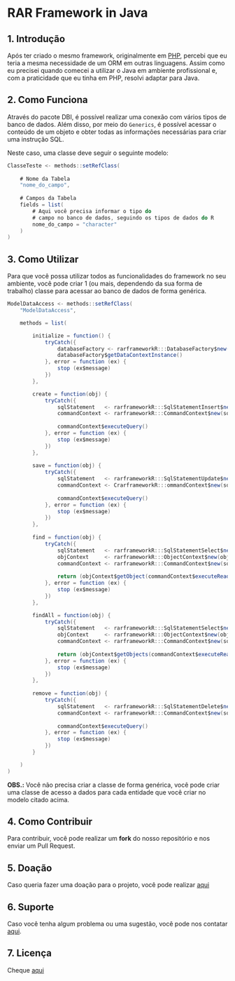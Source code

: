 # RAR Framework in Java

## 1. Introdução

Após ter criado o mesmo framework, originalmente em [PHP](https://github.com/aleDsz/rarframework), percebi que eu teria a mesma necessidade de um ORM em outras linguagens. Assim como eu precisei quando comecei a utilizar o Java em ambiente profissional e, com a praticidade que eu tinha em PHP, resolvi adaptar para Java.

## 2. Como Funciona

Através do pacote DBI, é possível realizar uma conexão com vários tipos de banco de dados. Além disso, por meio do `Generics`, é possível acessar o conteúdo de um objeto e obter todas as informações necessárias para criar uma instrução SQL.

Neste caso, uma classe deve seguir o seguinte modelo:

```csharp
ClasseTeste <- methods::setRefClass(
    
    # Nome da Tabela
    "nome_do_campo",
    
    # Campos da Tabela
    fields = list(
        # Aqui você precisa informar o tipo do
        # campo no banco de dados, seguindo os tipos de dados do R
        nome_do_campo = "character"
    ) 
)
```

## 3. Como Utilizar

Para que você possa utilizar todos as funcionalidades do framework no seu ambiente, você pode criar 1 (ou mais, dependendo da sua forma de trabalho) classe para acessar ao banco de dados de forma genérica.

```csharp
ModelDataAccess <- methods::setRefClass(
    "ModelDataAccess",

    methods = list(

        initialize = function() {
            tryCatch({
                databaseFactory <- rarframeworkR:::DatabaseFactory$new()
                databaseFactory$getDataContextInstance()
            }, error = function (ex) {
                stop (ex$message)
            })
        },

        create = function(obj) {
            tryCatch({
                sqlStatement   <- rarframeworkR:::SqlStatementInsert$new(obj);
                commandContext <- rarframeworkR:::CommandContext$new(sqlStatement$getSql());
                
                commandContext$executeQuery()
            }, error = function (ex) {
                stop (ex$message)
            })
        },
        
        save = function(obj) {
            tryCatch({
                sqlStatement   <- rarframeworkR:::SqlStatementUpdate$new(obj);
                commandContext <- CrarframeworkR:::ommandContext$new(sqlStatement$getSql());
                
                commandContext$executeQuery()
            }, error = function (ex) {
                stop (ex$message)
            })
        },
        
        find = function(obj) {
            tryCatch({
                sqlStatement   <- rarframeworkR:::SqlStatementSelect$new(obj);
                objContext     <- rarframeworkR:::ObjectContext$new(obj);
                commandContext <- rarframeworkR:::CommandContext$new(sqlStatement$getSql(FALSE));
                
                return (objContext$getObject(commandContext$executeReader()))
            }, error = function (ex) {
                stop (ex$message)
            })
        },

        findAll = function(obj) {
            tryCatch({
                sqlStatement   <- rarframeworkR:::SqlStatementSelect$new(obj);
                objContext     <- rarframeworkR:::ObjectContext$new(obj);
                commandContext <- rarframeworkR:::CommandContext$new(sqlStatement$getSql(TRUE));
                
                return (objContext$getObjects(commandContext$executeReader()))
            }, error = function (ex) {
                stop (ex$message)
            })
        },
        
        remove = function(obj) {
            tryCatch({
                sqlStatement   <- rarframeworkR:::SqlStatementDelete$new(obj);
                commandContext <- rarframeworkR:::CommandContext$new(sqlStatement$getSql());
                
                commandContext$executeQuery()
            }, error = function (ex) {
                stop (ex$message)
            })
        }

    )
)
```

**OBS.:** Você não precisa criar a classe de forma genérica, você pode criar uma classe de acesso a dados para cada entidade que você criar no modelo citado acima.

## 4. Como Contribuir

Para contribuir, você pode realizar um **fork** do nosso repositório e nos enviar um Pull Request.

## 5. Doação

Caso queria fazer uma doação para o projeto, você pode realizar [aqui](https://twitch.streamlabs.com/aleDsz)

## 6. Suporte

Caso você tenha algum problema ou uma sugestão, você pode nos contatar [aqui](https://github.com/aleDsz/rarframework-net/issues).

## 7. Licença

Cheque [aqui](LICENSE)
